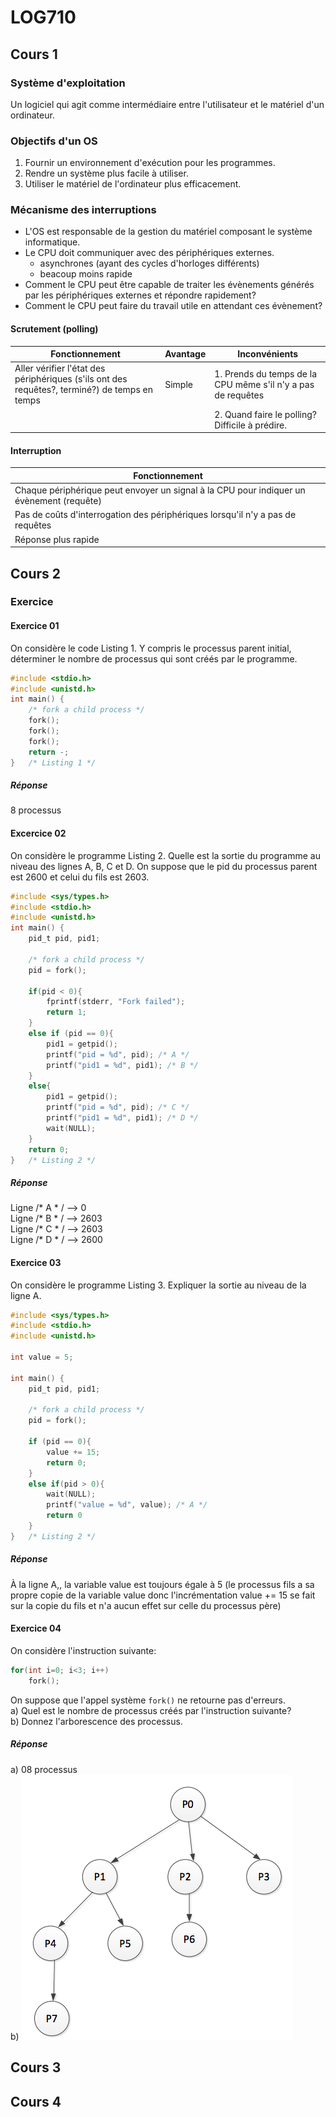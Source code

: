 # LOG710
## Cours 1
### Système d'exploitation
Un logiciel qui agit comme intermédiaire entre l'utilisateur et le matériel d'un ordinateur.
### Objectifs d'un OS
1. Fournir un environnement d'exécution pour les programmes.
2. Rendre un système plus facile à utiliser.
3. Utiliser le matériel de l'ordinateur plus efficacement.
### Mécanisme des interruptions
* L'OS est responsable de la gestion du matériel composant le système informatique.
* Le CPU doit communiquer avec des périphériques externes.
    * asynchrones (ayant des cycles d'horloges différents)
    * beacoup moins rapide
* Comment le CPU peut être capable de traiter les évènements générés par les périphériques externes et répondre 
rapidement?
* Comment le CPU peut faire du travail utile en attendant ces évènement?
#### Scrutement (polling)
|Fonctionnement|Avantage|Inconvénients|
|---|---|---|
|Aller vérifier l'état des périphériques (s'ils ont des requêtes?, terminé?) de temps en temps|Simple|1. Prends du temps de la CPU même s'il n'y a pas de requêtes|
| | |2. Quand faire le polling? Difficile à prédire.|
#### Interruption
|Fonctionnement|
|---|
|Chaque périphérique peut envoyer un signal à la CPU pour indiquer un évènement (requête)|
|Pas de coûts d'interrogation des périphériques lorsqu'il n'y a pas de requêtes|
|Réponse plus rapide|
## Cours 2
### Exercice
#### Exercice 01
On considère le code Listing 1. Y compris le processus parent initial, déterminer le nombre de processus qui sont créés par le programme.
```c
#include <stdio.h>
#include <unistd.h>
int main() {
    /* fork a child process */
    fork();
    fork();
    fork();
    return -;
}   /* Listing 1 */
```
##### Réponse 
8 processus
#### Excercice 02
On considère le programme Listing 2. Quelle est la sortie du programme au niveau des lignes A, B, C et D. On suppose que le pid du processus parent est 2600 et celui du fils est 2603.
```c
#include <sys/types.h>
#include <stdio.h>
#include <unistd.h>
int main() {
    pid_t pid, pid1;
    
    /* fork a child process */
    pid = fork();
    
    if(pid < 0){
        fprintf(stderr, "Fork failed");
        return 1;
    }
    else if (pid == 0){
        pid1 = getpid();
        printf("pid = %d", pid); /* A */
        printf("pid1 = %d", pid1); /* B */
    }
    else{
        pid1 = getpid();
        printf("pid = %d", pid); /* C */
        printf("pid1 = %d", pid1); /* D */
        wait(NULL);
    }
    return 0;
}   /* Listing 2 */
```
##### Réponse
Ligne /* A * / --> 0   
Ligne /* B * / --> 2603   
Ligne /* C * / --> 2603   
Ligne /* D * / --> 2600
#### Exercice 03
On considère le programme Listing 3. Expliquer la sortie au niveau de la ligne A.
```c
#include <sys/types.h>
#include <stdio.h>
#include <unistd.h>

int value = 5;

int main() {
    pid_t pid, pid1;
    
    /* fork a child process */
    pid = fork();
    
    if (pid == 0){
        value += 15;
        return 0;
    }
    else if(pid > 0){
        wait(NULL);
        printf("value = %d", value); /* A */
        return 0
    }
}   /* Listing 2 */
```
##### Réponse
À la ligne A,, la variable value est toujours égale à 5 (le processus fils a sa propre copie de la variable value donc 
l'incrémentation value += 15 se fait sur la copie du fils et n'a aucun effet sur celle du processus père)

#### Exercice 04
On considère l'instruction suivante:
```c
for(int i=0; i<3; i++)
    fork();
```
On suppose que l'appel système `fork()` ne retourne pas d'erreurs.   
a) Quel est le nombre de processus créés par l'instruction suivante?   
b) Donnez l'arborescence des processus.
##### Réponse
a) 08 processus   
b) ![exercice 4b](images/cours2/exercice4.png)
## Cours 3
## Cours 4